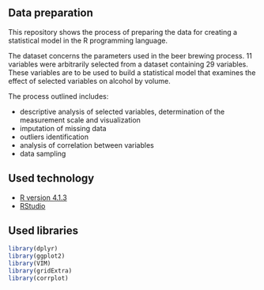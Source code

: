## Data preparation

This repository shows the process of preparing the data for creating a statistical model in the R programming language.

The dataset concerns the parameters used in the beer brewing process. 11 variables were arbitrarily selected from a dataset containing 29 variables. These variables are to be used to build a statistical model that examines the effect of selected variables on alcohol by volume.

The process outlined includes:
- descriptive analysis of selected variables, determination of the measurement scale and visualization
- imputation of missing data
- outliers identification
- analysis of correlation between variables
- data sampling

## Used technology
- [R version 4.1.3](https://cran.r-project.org/src/base/R-4/)
- [RStudio](https://www.rstudio.com/)

## Used libraries
```r
library(dplyr)
library(ggplot2)
library(VIM)
library(gridExtra)
library(corrplot)
```
